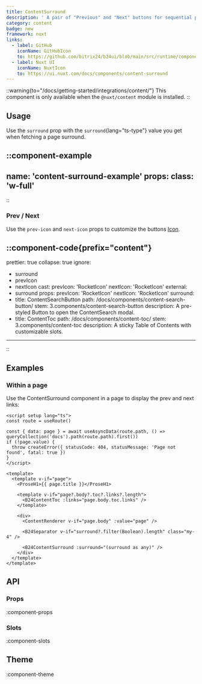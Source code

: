 ```yaml
---
title: ContentSurround
description: ' A pair of "Previous" and "Next" buttons for sequential page navigation.'
category: content
badge: new
framework: nuxt
links:
  - label: GitHub
    iconName: GitHubIcon
    to: https://github.com/bitrix24/b24ui/blob/main/src/runtime/components/content/ContentSurround.vue
  - label: Nuxt UI
    iconName: NuxtIcon
    to: https://ui.nuxt.com/docs/components/content-surround
---
```


::warning{to="/docs/getting-started/integrations/content/"}
This component is only available when the `@nuxt/content` module is installed.
::

## Usage

Use the `surround` prop with the `surround`{lang="ts-type"} value you get when fetching a page surround.

::component-example
---
name: 'content-surround-example'
props:
  class: 'w-full'
---
::

### Prev / Next

Use the `prev-icon` and `next-icon` props to customize the buttons [Icon](https://bitrix24.github.io/b24icons/guide/icons.html).

::component-code{prefix="content"}
---
prettier: true
collapse: true
ignore:
  - surround
  - prevIcon
  - nextIcon
cast:
  prevIcon: 'RocketIcon'
  nextIcon: 'RocketIcon'
external:
  - surround
props:
  prevIcon: 'RocketIcon'
  nextIcon: 'RocketIcon'
  surround:
  - title: ContentSearchButton
    path: /docs/components/content-search-button/
    stem: 3.components/content-search-button
    description: A pre-styled Button to open the ContentSearch modal.
  - title: ContentToc
    path: /docs/components/content-toc/
    stem: 3.components/content-toc
    description: A sticky Table of Contents with customizable slots.
---
::

## Examples

### Within a page

Use the ContentSurround component in a page to display the prev and next links:

```vue [pages/\[...slug\\].vue]{23}
<script setup lang="ts">
const route = useRoute()

const { data: page } = await useAsyncData(route.path, () => queryCollection('docs').path(route.path).first())
if (!page.value) {
  throw createError({ statusCode: 404, statusMessage: 'Page not found', fatal: true })
}
</script>

<template>
  <template v-if="page">
    <ProseH1>{{ page.title }}</ProseH1>

    <template v-if="page?.body?.toc?.links?.length">
      <B24ContentToc :links="page.body.toc.links" />
    </template>

    <div>
      <ContentRenderer v-if="page.body" :value="page" />

      <B24Separator v-if="surround?.filter(Boolean).length" class="my-4" />

      <B24ContentSurround :surround="(surround as any)" />
    </div>
  </template>
</template>
```

## API

### Props

:component-props

### Slots

:component-slots

## Theme

:component-theme
